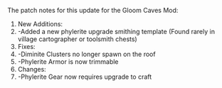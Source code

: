 The patch notes for this update for the Gloom Caves Mod:
1. New Additions:
2.  -Added a new phylerite upgrade smithing template 
(Found rarely in village cartographer or toolsmith chests)
3. Fixes:
4.  -Diminite Clusters no longer spawn on the roof 
5.  -Phylerite Armor is now trimmable
6. Changes:
7.  -Phylerite Gear now requires upgrade to craft
